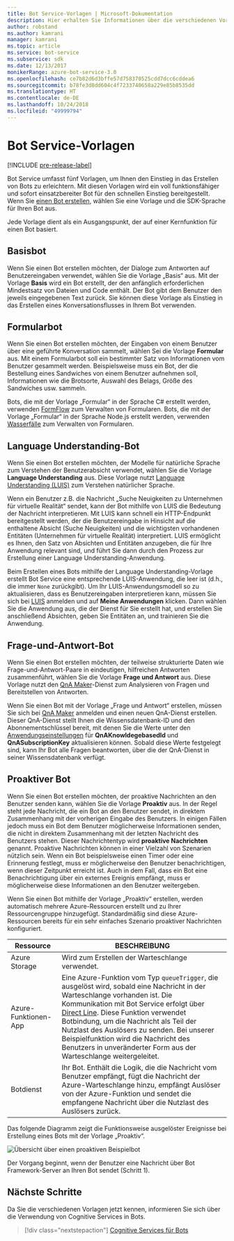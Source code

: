 ```yaml
---
title: Bot Service-Vorlagen | Microsoft-Dokumentation
description: Hier erhalten Sie Informationen über die verschiedenen Vorlagen, die Sie beim Erstellen eines Bots mit Bot Service verwenden können.
author: robstand
ms.author: kamrani
manager: kamrani
ms.topic: article
ms.service: bot-service
ms.subservice: sdk
ms.date: 12/13/2017
monikerRange: azure-bot-service-3.0
ms.openlocfilehash: ce7b82d6d3bffe57d758370525cdd7dcc6cddea6
ms.sourcegitcommit: b78fe3d8dd604c4f7233740658a229e85b8535dd
ms.translationtype: HT
ms.contentlocale: de-DE
ms.lasthandoff: 10/24/2018
ms.locfileid: "49999794"
---
```

# <a name="bot-service-templates"></a>Bot Service-Vorlagen

[!INCLUDE [pre-release-label](includes/pre-release-label-v3.md)]

Bot Service umfasst fünf Vorlagen, um Ihnen den Einstieg in das Erstellen von Bots zu erleichtern. Mit diesen Vorlagen wird ein voll funktionsfähiger und sofort einsatzbereiter Bot für den schnellen Einstieg bereitgestellt. Wenn Sie [einen Bot erstellen](bot-service-quickstart.md), wählen Sie eine Vorlage und die SDK-Sprache für Ihren Bot aus.

Jede Vorlage dient als ein Ausgangspunkt, der auf einer Kernfunktion für einen Bot basiert. 

## <a name="basic-bot"></a>Basisbot
Wenn Sie einen Bot erstellen möchten, der Dialoge zum Antworten auf Benutzereingaben verwendet, wählen Sie die Vorlage „Basis“ aus. Mit der Vorlage **Basis** wird ein Bot erstellt, der den anfänglich erforderlichen Mindestsatz von Dateien und Code enthält. Der Bot gibt dem Benutzer den jeweils eingegebenen Text zurück. Sie können diese Vorlage als Einstieg in das Erstellen eines Konversationsflusses in Ihrem Bot verwenden.

## <a name="form-bot"></a>Formularbot
Wenn Sie einen Bot erstellen möchten, der Eingaben von einem Benutzer über eine geführte Konversation sammelt, wählen Sei die Vorlage **Formular** aus. Mit einem Formularbot soll ein bestimmter Satz von Informationen vom Benutzer gesammelt werden. Beispielsweise muss ein Bot, der die Bestellung eines Sandwiches von einem Benutzer aufnehmen soll, Informationen wie die Brotsorte, Auswahl des Belags, Größe des Sandwiches usw. sammeln.

Bots, die mit der Vorlage „Formular“ in der Sprache C# erstellt werden, verwenden [FormFlow](dotnet/bot-builder-dotnet-formflow.md) zum Verwalten von Formularen. Bots, die mit der Vorlage „Formular“ in der Sprache Node.js erstellt werden, verwenden [Wasserfälle](nodejs/bot-builder-nodejs-dialog-waterfall.md) zum Verwalten von Formularen.

## <a name="language-understanding-bot"></a>Language Understanding-Bot
Wenn Sie einen Bot erstellen möchten, der Modelle für natürliche Sprache zum Verstehen der Benutzerabsicht verwendet, wählen Sie die Vorlage **Language Understanding** aus. Diese Vorlage nutzt <a href="https://www.luis.ai" target="_blank">Language Understanding (LUIS)</a> zum Verstehen natürlicher Sprache.

Wenn ein Benutzer z.B. die Nachricht „Suche Neuigkeiten zu Unternehmen für virtuelle Realität“ sendet, kann der Bot mithilfe von LUIS die Bedeutung der Nachricht interpretieren. Mit LUIS kann schnell ein HTTP-Endpunkt bereitgestellt werden, der die Benutzereingabe in Hinsicht auf die enthaltene Absicht (Suche Neuigkeiten) und die wichtigsten vorhandenen Entitäten (Unternehmen für virtuelle Realität) interpretiert. LUIS ermöglicht es Ihnen, den Satz von Absichten und Entitäten anzugeben, die für Ihre Anwendung relevant sind, und führt Sie dann durch den Prozess zur Erstellung einer Language Understanding-Anwendung.

Beim Erstellen eines Bots mithilfe der Language Understanding-Vorlage erstellt Bot Service eine entsprechende LUIS-Anwendung, die leer ist (d.h., die immer `None` zurückgibt). Um Ihr LUIS-Anwendungsmodell so zu aktualisieren, dass es Benutzereingaben interpretieren kann, müssen Sie sich bei <a href="https://www.luis.ai" target="_blank">LUIS</a> anmelden und auf **Meine Anwendungen** klicken. Dann wählen Sie die Anwendung aus, die der Dienst für Sie erstellt hat, und erstellen Sie anschließend Absichten, geben Sie Entitäten an, und trainieren Sie die Anwendung.

## <a name="question-and-answer-bot"></a>Frage-und-Antwort-Bot
Wenn Sie einen Bot erstellen möchten, der teilweise strukturierte Daten wie Frage-und-Antwort-Paare in eindeutigen, hilfreichen Antworten zusammenführt, wählen Sie die Vorlage **Frage und Antwort** aus. Diese Vorlage nutzt den <a href="https://qnamaker.ai">QnA Maker</a>-Dienst zum Analysieren von Fragen und Bereitstellen von Antworten. 

Wenn Sie einen Bot mit der Vorlage „Frage und Antwort“ erstellen, müssen Sie sich bei <a href="https://qnamaker.ai">QnA Maker</a> anmelden und einen neuen QnA-Dienst erstellen. Dieser QnA-Dienst stellt Ihnen die Wissensdatenbank-ID und den Abonnementschlüssel bereit, mit denen Sie die Werte unter den [Anwendungseinstellungen](bot-service-manage-settings.md) für **QnAKnowldegebasedId** und **QnASubscriptionKey** aktualisieren können. Sobald diese Werte festgelegt sind, kann Ihr Bot alle Fragen beantworten, über die der QnA-Dienst in seiner Wissensdatenbank verfügt.

## <a name="proactive-bot"></a>Proaktiver Bot
Wenn Sie einen Bot erstellen möchten, der proaktive Nachrichten an den Benutzer senden kann, wählen Sie die Vorlage **Proaktiv** aus. In der Regel steht jede Nachricht, die ein Bot an den Benutzer sendet, in direktem Zusammenhang mit der vorherigen Eingabe des Benutzers. In einigen Fällen jedoch muss ein Bot dem Benutzer möglicherweise Informationen senden, die nicht in direktem Zusammenhang mit der letzten Nachricht des Benutzers stehen. Dieser Nachrichtentyp wird **proaktive Nachrichten** genannt. Proaktive Nachrichten können in einer Vielzahl von Szenarien nützlich sein. Wenn ein Bot beispielsweise einen Timer oder eine Erinnerung festlegt, muss er möglicherweise den Benutzer benachrichtigen, wenn dieser Zeitpunkt erreicht ist. Auch in dem Fall, dass ein Bot eine Benachrichtigung über ein externes Ereignis empfängt, muss er möglicherweise diese Informationen an den Benutzer weitergeben. 

Wenn Sie einen Bot mithilfe der Vorlage „Proaktiv“ erstellen, werden automatisch mehrere Azure-Ressourcen erstellt und zu Ihrer Ressourcengruppe hinzugefügt. Standardmäßig sind diese Azure-Ressourcen bereits für ein sehr einfaches Szenario proaktiver Nachrichten konfiguriert. 

| Ressource | BESCHREIBUNG |
|----|----|
| Azure Storage | Wird zum Erstellen der Warteschlange verwendet. |
| Azure-Funktionen-App | Eine Azure-Funktion vom Typ `queueTrigger`, die ausgelöst wird, sobald eine Nachricht in der Warteschlange vorhanden ist. Die Kommunikation mit Bot Service erfolgt über [Direct Line](https://docs.microsoft.com/bot-framework/rest-api/bot-framework-rest-direct-line-3-0-concepts). Diese Funktion verwendet Botbindung, um die Nachricht als Teil der Nutzlast des Auslösers zu senden. Bei unserer Beispielfunktion wird die Nachricht des Benutzers in unveränderter Form aus der Warteschlange weitergeleitet.
| Botdienst | Ihr Bot. Enthält die Logik, die die Nachricht vom Benutzer empfängt, fügt die Nachricht der Azure-Warteschlange hinzu, empfängt Auslöser von der Azure-Funktion und sendet die empfangene Nachricht über die Nutzlast des Auslösers zurück. |

Das folgende Diagramm zeigt die Funktionsweise ausgelöster Ereignisse bei Erstellung eines Bots mit der Vorlage „Proaktiv“.

![Übersicht über einen proaktiven Beispielbot](~/media/bot-proactive-diagram.png)

Der Vorgang beginnt, wenn der Benutzer eine Nachricht über Bot Framework-Server an Ihren Bot sendet (Schritt 1).

## <a name="next-steps"></a>Nächste Schritte
Da Sie die verschiedenen Vorlagen jetzt kennen, informieren Sie sich über die Verwendung von Cognitive Services in Bots.

> [!div class="nextstepaction"]
> [Cognitive Services für Bots](bot-service-concept-intelligence.md)
